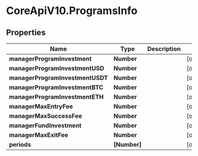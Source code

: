 # CoreApiV10.ProgramsInfo

## Properties
Name | Type | Description | Notes
------------ | ------------- | ------------- | -------------
**managerProgramInvestment** | **Number** |  | [optional] 
**managerProgramInvestmentUSD** | **Number** |  | [optional] 
**managerProgramInvestmentUSDT** | **Number** |  | [optional] 
**managerProgramInvestmentBTC** | **Number** |  | [optional] 
**managerProgramInvestmentETH** | **Number** |  | [optional] 
**managerMaxEntryFee** | **Number** |  | [optional] 
**managerMaxSuccessFee** | **Number** |  | [optional] 
**managerFundInvestment** | **Number** |  | [optional] 
**managerMaxExitFee** | **Number** |  | [optional] 
**periods** | **[Number]** |  | [optional] 


